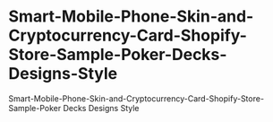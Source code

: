 # Smart-Mobile-Phone-Skin-and-Cryptocurrency-Card-Shopify-Store-Sample-Poker-Decks-Designs-Style
Smart-Mobile-Phone-Skin-and-Cryptocurrency-Card-Shopify-Store-Sample-Poker Decks Designs Style
